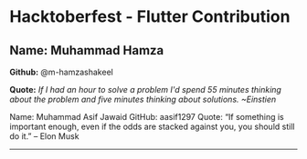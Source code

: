 # Hacktoberfest - Flutter Contribution

## Name: Muhammad Hamza

**Github:** @m-hamzashakeel

**Quote:** *If I had an hour to solve a problem I'd spend 55 minutes thinking about the problem and five minutes thinking about solutions. ~Einstien*

Name: Muhammad Asif Jawaid
GitHub: aasif1297
Quote: “If something is important enough, even if the odds are stacked against you, you should still do it.” – Elon Musk

---
